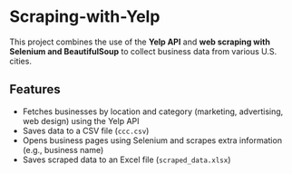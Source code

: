 # Scraping-with-Yelp
This project combines the use of the **Yelp API** and **web scraping with Selenium and BeautifulSoup** to collect business data from various U.S. cities.

## Features

- Fetches businesses by location and category (marketing, advertising, web design) using the Yelp API
- Saves data to a CSV file (`ccc.csv`)
- Opens business pages using Selenium and scrapes extra information (e.g., business name)
- Saves scraped data to an Excel file (`scraped_data.xlsx`)
